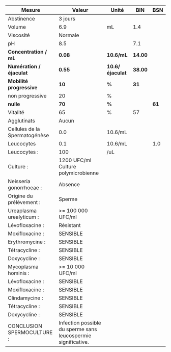 |            Mesure           |                            Valeur                           |      Unité      |   BIN   |  BSN |
|-----------------------------|-------------------------------------------------------------|-----------------|---------|------|
|          Abstinence         |                           3 jours                           |                 |         |      |
|            Volume           |                             6.9                             |        mL       |   1.4   |      |
|          Viscosité          |                           Normale                           |                 |         |      |
|              pH             |                             8.5                             |                 |   7.1   |      |
|    **Concentration / mL**   |                           **0.08**                          |   **10.6/mL**   |**14.00**|      |
|  **Numération / éjaculat**  |                           **0.55**                          |**10.6/éjaculat**|**38.00**|      |
|   **Mobilité progressive**  |                            **10**                           |      **%**      |  **31** |      |
|       non progressive       |                              20                             |        %        |         |      |
|          **nulle**          |                            **70**                           |      **%**      |         |**61**|
|           Vitalité          |                              65                             |        %        |    57   |      |
|         Agglutinats         |                            Aucun                            |                 |         |      |
|Cellules de la Spermatogénèse|                             0.0                             |     10.6/mL     |         |      |
|          Leucocytes         |                             0.1                             |     10.6/mL     |         |  1.0 |
|         Leucocytes :        |                             100                             |       /uL       |         |      |
|          Culture :          |             1200 UFC/ml Culture polymicrobienne             |                 |         |      |
|   Neisseria gonorrhoeae :   |                           Absence                           |                 |         |      |
|   Origine du prélèvement :  |                            Sperme                           |                 |         |      |
|   Ureaplasma urealyticum :  |                      >= 100 000 UFC/ml                      |                 |         |      |
|       Lévofloxacine :       |                          Résistant                          |                 |         |      |
|       Moxifloxacine :       |                           SENSIBLE                          |                 |         |      |
|       Erythromycine :       |                           SENSIBLE                          |                 |         |      |
|        Tétracycline :       |                           SENSIBLE                          |                 |         |      |
|        Doxycycline :        |                           SENSIBLE                          |                 |         |      |
|     Mycoplasma hominis :    |                       >= 10 000 UFC/ml                      |                 |         |      |
|       Lévofloxacine :       |                           SENSIBLE                          |                 |         |      |
|       Moxifloxacine :       |                           SENSIBLE                          |                 |         |      |
|        Clindamycine :       |                           SENSIBLE                          |                 |         |      |
|        Tétracycline :       |                           SENSIBLE                          |                 |         |      |
|        Doxycycline :        |                           SENSIBLE                          |                 |         |      |
|  CONCLUSION SPERMOCULTURE : |Infection possible du sperme sans leucospermie significative.|                 |         |      |